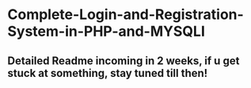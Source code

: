 # Complete-Login-and-Registration-System-in-PHP-and-MYSQLI

## Detailed Readme incoming in 2 weeks, if u get stuck at something, stay tuned till then!
